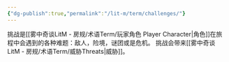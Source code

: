 ```yaml
---
{"dg-publish":true,"permalink":"/lit-m/term/challenges/"}
---
```


挑战是[[雾中奇谈LitM - 房规/术语Term/玩家角色 Player Character\|角色]]在旅程中会遇到的各种难题：敌人，险境，谜团或是危机。
挑战会带来[[雾中奇谈LitM - 房规/术语Term/威胁Threats\|威胁]]。